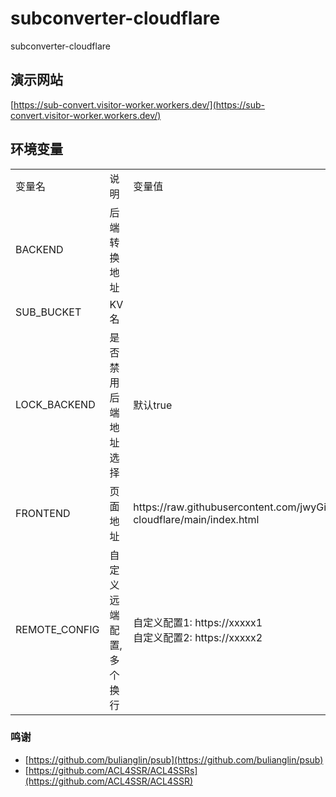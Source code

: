 # subconverter-cloudflare

subconverter-cloudflare

## 演示网站

[https://sub-convert.visitor-worker.workers.dev/](https://sub-convert.visitor-worker.workers.dev/)

## 环境变量

<table>
  <tr>
    <td>变量名</td>
    <td>说明</td>
    <td>变量值</td>
  </tr>
  <tr>
    <td>BACKEND</td>
    <td>后端转换地址</td>
    <td></td>
  </tr>
  <tr>
    <td>SUB_BUCKET</td>
    <td>KV名</td>
    <td></td>
  </tr>
  <tr>
    <td>LOCK_BACKEND</td>
    <td>是否禁用后端地址选择</td>
    <td>默认true</td>
  </tr>
  <tr>
    <td>FRONTEND</td>
    <td>页面地址</td>
    <td>https://raw.githubusercontent.com/jwyGithub/subconverter-cloudflare/main/index.html</td>
  </tr>
  <tr>
    <td>REMOTE_CONFIG</td>
    <td>自定义远端配置,多个换行</td>
    <td>
        自定义配置1: https://xxxxx1 <br>
        自定义配置2: https://xxxxx2
    </td>
  </tr>
</table>

### 鸣谢

-   [https://github.com/bulianglin/psub](https://github.com/bulianglin/psub)
-   [https://github.com/ACL4SSR/ACL4SSRs](https://github.com/ACL4SSR/ACL4SSR)
